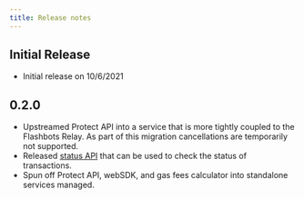 ```yaml
---
title: Release notes
---
```


## Initial Release
- Initial release on 10/6/2021

## 0.2.0 
- Upstreamed Protect API into a service that is more tightly coupled to the Flashbots Relay. As part of this migration cancellations are temporarily not supported.
- Released [status API](/docs/flashbots-protect/rpc/status-api) that can be used to check the status of transactions.
- Spun off Protect API, webSDK, and gas fees calculator into standalone services managed.